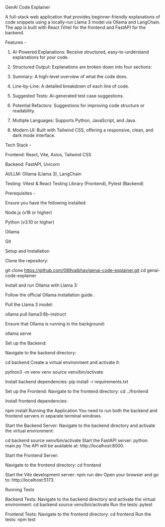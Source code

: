 GenAI Code Explainer

A full-stack web application that provides beginner-friendly explanations of code snippets using a locally-run Llama 3 model via Ollama and LangChain. The app is built with React (Vite) for the frontend and FastAPI for the backend.

Features - 

1) AI-Powered Explanations: Receive structured, easy-to-understand explanations for your code.

2) Structured Output: Explanations are broken down into four sections:

3) Summary: A high-level overview of what the code does.

4) Line-by-Line: A detailed breakdown of each line of code.

5) Suggested Tests: AI-generated test case suggestions.

6) Potential Refactors: Suggestions for improving code structure or readability.

7) Multiple Languages: Supports Python, JavaScript, and Java.

8) Modern UI: Built with Tailwind CSS, offering a responsive, clean, and dark mode interface.

Tech Stack -

Frontend: React, Vite, Axios, Tailwind CSS

Backend: FastAPI, Uvicorn

AI/LLM: Ollama (Llama 3), LangChain

Testing: Vitest & React Testing Library (Frontend), Pytest (Backend)

Prerequisites - 

Ensure you have the following installed:

Node.js (v18 or higher)

Python (v3.10 or higher)

Ollama

Git



Setup and Installation

Clone the repository:

git clone https://github.com/089vaibhav/genai-code-explainer.git
cd genai-code-explainer


Install and run Ollama with Llama 3:

Follow the official Ollama installation guide
.

Pull the Llama 3 model:

ollama pull llama3:8b-instruct


Ensure that Ollama is running in the background:

ollama serve


Set up the Backend:

Navigate to the backend directory:

cd backend
Create a virtual environment and activate it:

python3 -m venv venv
source venv/bin/activate

Install backend dependencies:
pip install -r requirements.txt


Set up the Frontend:
Navigate to the frontend directory:
cd ../frontend


Install frontend dependencies:

npm install
Running the Application
You need to run both the backend and frontend servers in separate terminal windows.

Start the Backend Server:
Navigate to the backend directory and activate the virtual environment:

cd backend
source venv/bin/activate
Start the FastAPI server: python main.py
The API will be available at: http://localhost:8000.

Start the Frontend Server:

Navigate to the frontend directory: cd frontend

Start the Vite development server: npm run dev
Open your browser and go to: http://localhost:5173.

Running Tests

Backend Tests: 
Navigate to the backend directory and activate the virtual environment: cd backend
source venv/bin/activate
Run the tests: pytest


Frontend Tests:
Navigate to the frontend directory: cd frontend
Run the tests: npm test
